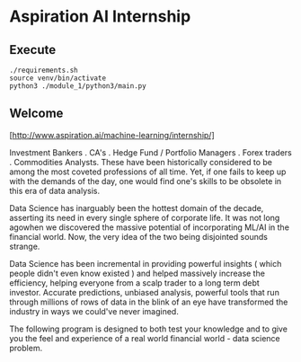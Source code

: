 # Aspiration AI Internship

## Execute
```
./requirements.sh
source venv/bin/activate
python3 ./module_1/python3/main.py
```


## Welcome
[http://www.aspiration.ai/machine-learning/internship/]

Investment Bankers . CA's . Hedge Fund / Portfolio Managers . Forex traders . Commodities Analysts. These have been historically considered to be among the most coveted professions of all time. Yet, if one fails to keep up with the demands of the day, one would find one's skills to be obsolete in this era of data analysis.

Data Science has inarguably been the hottest domain of the decade, asserting its need in every single sphere of corporate life. It was not long agowhen we discovered the massive potential of incorporating ML/AI in the financial world. Now, the very idea of the two being disjointed sounds strange.

Data Science has been incremental in providing powerful insights ( which people didn't even know existed ) and helped massively increase the efficiency, helping everyone from a scalp trader to a long term debt investor. Accurate predictions, unbiased analysis, powerful tools that run through millions of rows of data in the blink of an eye have transformed the industry in ways we could've never imagined.

The following program is designed to both test your knowledge and to give you the feel and experience of a real world financial world - data science problem. 


 
